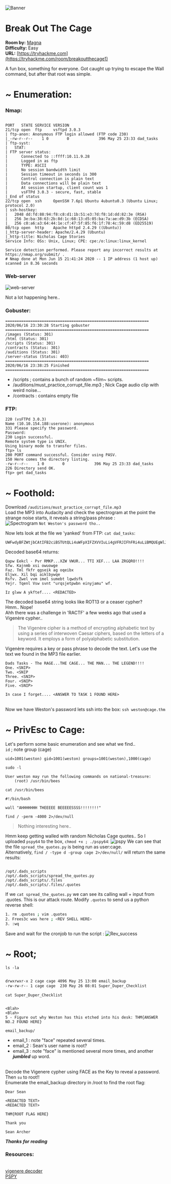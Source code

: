 ![Banner](Images/banner.png)

# Break Out The Cage
**Room by:** [Magna](https://tryhackme.com/p/Magna)
<br />**Difficulty:** Easy
<br />**URL:** [https://tryhackme.com](https://tryhackme.com/room/breakoutthecage1)

A fun box, something for everyone. Got caught up trying to escape the Wall command, but after that root was simple. 


# ~ Enumeration:


### **Nmap:**
```

PORT   STATE SERVICE VERSION
21/tcp open  ftp     vsftpd 3.0.3
| ftp-anon: Anonymous FTP login allowed (FTP code 230)
|_-rw-r--r--    1 0        0             396 May 25 23:33 dad_tasks
| ftp-syst:
|   STAT:
| FTP server status:
|      Connected to ::ffff:10.11.9.28
|      Logged in as ftp
|      TYPE: ASCII
|      No session bandwidth limit
|      Session timeout in seconds is 300
|      Control connection is plain text
|      Data connections will be plain text
|      At session startup, client count was 1
|      vsFTPd 3.0.3 - secure, fast, stable
|_End of status
22/tcp open  ssh     OpenSSH 7.6p1 Ubuntu 4ubuntu0.3 (Ubuntu Linux; protocol 2.0)
| ssh-hostkey:
|   2048 dd:fd:88:94:f8:c8:d1:1b:51:e3:7d:f8:1d:dd:82:3e (RSA)
|   256 3e:ba:38:63:2b:8d:1c:68:13:d5:05:ba:7a:ae:d9:3b (ECDSA)
|_  256 c0:a6:a3:64:44:1e:cf:47:5f:85:f6:1f:78:4c:59:d8 (ED25519)
80/tcp open  http    Apache httpd 2.4.29 ((Ubuntu))
|_http-server-header: Apache/2.4.29 (Ubuntu)
|_http-title: Nicholas Cage Stories
Service Info: OSs: Unix, Linux; CPE: cpe:/o:linux:linux_kernel

Service detection performed. Please report any incorrect results at https://nmap.org/submit/ .
# Nmap done at Mon Jun 15 21:41:24 2020 -- 1 IP address (1 host up) scanned in 8.36 seconds

```

### Web-server 
![web-server](Images/html.png)

Not a lot happening here..


### Gobuster:
```
===============================================================
2020/06/16 23:30:28 Starting gobuster
===============================================================
/images (Status: 301)
/html (Status: 301)
/scripts (Status: 301)
/contracts (Status: 301)
/auditions (Status: 301)
/server-status (Status: 403)
===============================================================
2020/06/16 23:38:25 Finished
===============================================================
```
- /scripts ; contains a bunch of random ~film~ scripts.
- /auditions/must_practice_corrupt_file.mp3 ; Nick Cage audio clip with weird noise...
- /contracts : contains empty file 



### FTP:

```
220 (vsFTPd 3.0.3)
Name (10.10.154.188:userone): anonymous
331 Please specify the password.
Password:
230 Login successful.
Remote system type is UNIX.
Using binary mode to transfer files.
ftp> ls
200 PORT command successful. Consider using PASV.
150 Here comes the directory listing.
-rw-r--r--    1 0        0             396 May 25 23:33 dad_tasks
226 Directory send OK.
ftp> get dad_tasks

```


# ~ Foothold:
Download `/auditions/must_practice_corrupt_file.mp3`
<br />Load the MP3 into Audacity and check the spectrogram at the  point the strange noise starts, it reveals a string/pass phrase :  
![Spectrogram](Images/spectogram.png)
`Not Weston's password tho.. `

Now lets look at the file we 'yanked' from FTP: `cat dad_tasks`:
```
UWFwdyBFZWtjbCAtIFB2ciBSTUtQLi4uWFpXIFZXVVIuLi4gVFRJIFhFRi4uLiBMQUEgWlJHUVJPISEhIQpTZncuIEtham5tYiB4c2kgb3d1b3dnZQpGYXouIFRtbCBma2ZyIHFnc2VpayBhZyBvcWVpYngKRWxqd3guIFhpbCBicWkgYWlrbGJ5d3FlClJzZnYuIFp3ZWwgdnZtIGltZWwgc3VtZWJ0IGxxd2RzZmsKWWVqci4gVHFlbmwgVnN3IHN2bnQgInVycXNqZXRwd2JuIGVpbnlqYW11IiB3Zi4KCkl6IGdsd3cgQSB5a2Z0ZWYuLi4uIFFqaHN2Ym91dW9leGNtdndrd3dhdGZsbHh1Z2hoYmJjbXlkaXp3bGtic2lkaXVzY3ds%
```

Decoded base64 returns:
```
Qapw Eekcl - Pvr RMKP...XZW VWUR... TTI XEF... LAA ZRGQRO!!!!
Sfw. Kajnmb xsi owuowge
Faz. Tml fkfr qgseik ag oqeibx
Eljwx. Xil bqi aiklbywqe
Rsfv. Zwel vvm imel sumebt lqwdsfk
Yejr. Tqenl Vsw svnt "urqsjetpwbn einyjamu" wf.

Iz glww A ykftef.... <REDACTED>
```
The decoded base64 string looks like ROT13 or a ceaser cypher?
<br /> Hmm.. Nope!
<br />Ahh there was a challenge in 'RACTF' a few weeks ago that used a Vigenère cypher..
>The Vigenère cipher is a method of encrypting alphabetic text by using a series of interwoven Caesar ciphers, based on the letters of a keyword. It employs a form of polyalphabetic substitution.

Vigenère requires a key or pass phrase to decode the text. Let's use the text we found in the MP3 file earlier.

```
Dads Tasks - The RAGE...THE CAGE... THE MAN... THE LEGEND!!!!
One. <SNIP>
Two. <SNIP
Three. <SNIP>
Four. <SNIP>
Five. <SNIP>

In case I forget.... <ANSWER TO TASK 1 FOUND HERE>

```

<br />Now we have Weston's password lets ssh into the box: `ssh weston@cage.thm`



# ~ PrivEsc to Cage:
Let's perform some basic enumeration and see what we find..
<br />`id` ; note group (cage)
```
uid=1001(weston) gid=1001(weston) groups=1001(weston),1000(cage)

```
`sudo -l`
```
User weston may run the following commands on national-treasure:
    (root) /usr/bin/bees
```
`cat /usr/bin/bees`
```
#!/bin/bash

wall "AHHHHHHH THEEEEE BEEEEESSSS!!!!!!!!"
```
`find / -perm -4000 2>/dev/null`
> Nothing interesting here..

Hmm keep getting walled with random Nicholas Cage quotes.. So I uploaded `pspy64` to the box, `chmod +x ; ./pspy64`:
![pspy](Images/pspy.png)
We can see that the file `spread_the_quotes.py` is being run as user:cage.
<br />Alternatively, `find / -type d -group cage 2>/dev/null/` will return the same results:

```

/opt/.dads_scripts
/opt/.dads_scripts/spread_the_quotes.py
/opt/.dads_scripts/.files
/opt/.dads_scripts/.files/.quotes

```

If we `cat spread_the_quotes.py` we can see its calling wall + input from .quotes. This is our attack route.
Modify `.quotes` to send us a python reverse shell:

```bash
1. rm .quotes ; vim .quotes
2. Frees3c was here ; <REV SHELL HERE>
3. :wq

```
Save and wait for the cronjob to run the script :
![Rev_success](Images/cage_rev_shell.png)



# ~ Root;
`ls -la`

```bash

drwxrwxr-x 2 cage cage 4096 May 25 13:00 email_backup
-rw-rw-r-- 1 cage cage  230 May 26 08:01 Super_Duper_Checklist

```
`cat Super_Duper_Checklist`

```

<Blah>
<Blah>
5 - Figure out why Weston has this etched into his desk: THM{ANSWER NO.2 FOUND HERE}

```

`email_backup/`

- email_1 : note "face" repeated several times.
- email_2 : Sean's user name is root?
- email_3 : note "face" is mentioned several more times, and another **_jumbled_** up word.


<br />Decode the Vigenere cypher using FACE as the Key to reveal a password. Then `su` to root!!
<br />Enumerate the email_backup directory in /root to find  the root flag:

```
Dear Sean

<REDACTED TEXT>
<REDACTED TEXT>

THM{ROOT FLAG HERE}

Thank you

Sean Archer

```


 _**Thanks** **for** **reading**_


### Resources:
<br /> [vigenere decoder](https://www.boxentriq.com/code-breaking/vigenere-cipher)
<br /> [PSPY](https://github.com/DominicBreuker/pspy)
